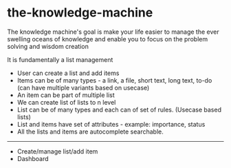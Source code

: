 # the-knowledge-machine

The knowledge machine's goal is make your life easier to manage the ever swelling oceans of knowledge and enable you to focus on the problem solving and wisdom creation

It is fundamentally a list management

- User can create a list and add items
- Items can be of many types - a link, a file, short text, long text, to-do (can have multiple variants based on usecase)
- An item can be part of multiple list
- We can create list of lists to n level
- List can be of many types and each can of set of rules. (Usecase based lists)
- List and items have set of attributes - example: importance, status
- All the lists and items are autocomplete searchable.

---------------------------------------------------------
- Create/manage list/add item
- Dashboard
